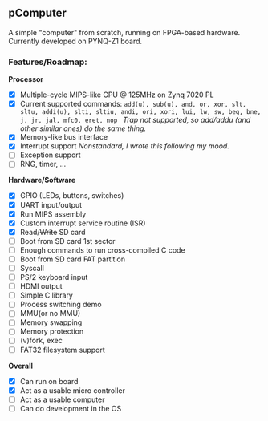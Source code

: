 ## pComputer

A simple "computer" from scratch, running on FPGA-based hardware. Currently developed on PYNQ-Z1 board. 

### Features/Roadmap:

**Processor**

- [x] Multiple-cycle MIPS-like CPU @ 125MHz on Zynq 7020 PL
- [x] Current supported commands: `add(u), sub(u), and, or, xor, slt, sltu, addi(u), slti, sltiu, andi, ori, xori, lui, lw, sw, beq, bne, j, jr, jal, mfc0, eret, nop ` *Trap not supported, so add/addu (and other similar ones) do the same thing.*
- [x] Memory-like bus interface
- [x] Interrupt support *Nonstandard, I wrote this following my mood.*
- [ ] Exception support
- [ ] RNG, timer, ...

**Hardware/Software**

- [x] GPIO (LEDs, buttons, switches)
- [x] UART input/output
- [x] Run MIPS assembly
- [x] Custom interrupt service routine (ISR)
- [x] Read/~~Write~~ SD card
- [ ] Boot from SD card 1st sector
- [ ] Enough commands to run cross-compiled C code
- [ ] Boot from SD card FAT partition
- [ ] Syscall
- [ ] PS/2 keyboard input
- [ ] HDMI output
- [ ] Simple C library
- [ ] Process switching demo
- [ ] MMU(or no MMU)
- [ ] Memory swapping
- [ ] Memory protection
- [ ] (v)fork, exec
- [ ] FAT32 filesystem support

**Overall**

- [x] Can run on board
- [x] Act as a usable micro controller
- [ ] Act as a usable computer
- [ ] Can do development in the OS